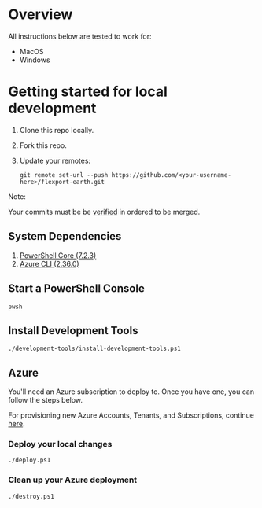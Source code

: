 # Overview

All instructions below are tested to work for:
- MacOS
- Windows

# Getting started for local development

1. Clone this repo locally.
2. Fork this repo.
3. Update your remotes:

    `git remote set-url --push https://github.com/<your-username-here>/flexport-earth.git`

Note:

Your commits must be be [verified](https://docs.github.com/en/authentication/managing-commit-signature-verification) in ordered to be merged.

## System Dependencies

1. [PowerShell Core (7.2.3)](https://docs.microsoft.com/en-us/powershell/scripting/install/installing-powershell)
2. [Azure CLI (2.36.0)](https://docs.microsoft.com/en-us/cli/azure/install-azure-cli)

## Start a PowerShell Console

    pwsh

## Install Development Tools

    ./development-tools/install-development-tools.ps1

## Azure

You'll need an Azure subscription to deploy to. Once you have one, you can follow the steps below.

For provisioning new Azure Accounts, Tenants, and Subscriptions, continue [here](azure/README.md).

### Deploy your local changes

    ./deploy.ps1

### Clean up your Azure deployment

    ./destroy.ps1
